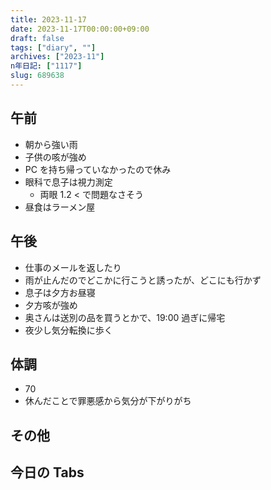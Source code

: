 ```yaml
---
title: 2023-11-17
date: 2023-11-17T00:00:00+09:00
draft: false
tags: ["diary", ""]
archives: ["2023-11"]
n年日記: ["1117"]
slug: 689638
---
```


## 午前

- 朝から強い雨
- 子供の咳が強め
- PC を持ち帰っていなかったので休み
- 眼科で息子は視力測定
  - 両眼 1.2 < で問題なさそう
- 昼食はラーメン屋

## 午後

- 仕事のメールを返したり
- 雨が止んだのでどこかに行こうと誘ったが、どこにも行かず
- 息子は夕方お昼寝
- 夕方咳が強め
- 奥さんは送別の品を買うとかで、19:00 過ぎに帰宅
- 夜少し気分転換に歩く

## 体調

- 70
- 休んだことで罪悪感から気分が下がりがち

## その他

## 今日の Tabs
